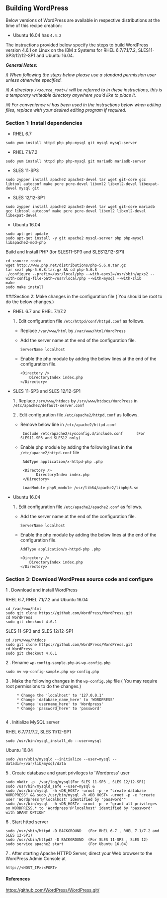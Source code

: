 <!---PACKAGE:WordPress--->
<!---DISTRO:SLES 12:4.6--->
<!---DISTRO:SLES 11:4.6--->
<!---DISTRO:RHEL 7.1:4.6--->
<!---DISTRO:RHEL 6.6:4.6--->
<!---DISTRO:Ubuntu 16.x:4.6--->

## Building WordPress

Below versions of WordPress are available in respective distributions at the time of this recipe creation:

*    Ubuntu 16.04 has `4.4.2`

The instructions provided below specify the steps to build WordPress version 4.6.1 on Linux on the IBM z Systems for RHEL 6.7/7.1/7.2, SLES11-SP3/12/12-SP1 and Ubuntu 16.04.

_**General Notes:**_ 	 

_i) When following the steps below please use a standard permission user unless otherwise specified._

_ii) A directory `/<source_root>/` will be referred to in these instructions, this is a temporary writeable directory anywhere you'd like to place it._

_iii) For convenience vi has been used in the instructions below when editing files, replace with your desired editing program if required._	

### Section 1: Install dependencies

* RHEL 6.7
```
sudo yum install httpd php php-mysql git mysql mysql-server 
```

* RHEL 7.1/7.2
```
sudo yum install httpd php php-mysql git mariadb mariadb-server 
```
 
* SLES 11-SP3
```
sudo zypper install apache2 apache2-devel tar wget git-core gcc libtool autoconf make pcre pcre-devel libxml2 libxml2-devel libexpat-devel mysql git
```
	 
* SLES 12/12-SP1
```
sudo zypper install apache2 apache2-devel tar wget git-core mariadb gcc libtool autoconf make pcre pcre-devel libxml2 libxml2-devel libexpat-devel

```

* Ubuntu 16.04
```
sudo apt-get update
sudo apt-get install -y git apache2 mysql-server php php-mysql libapache2-mod-php

```
Build and Install PHP (for SLES11-SP3 and SLES12/12-SP1)
```
cd <source_root>
wget http://www.php.net/distributions/php-5.6.8.tar.gz 
tar xvzf php-5.6.8.tar.gz && cd php-5.6.8
./configure --prefix=/usr/local/php --with-apxs2=/usr/sbin/apxs2 --with-config-file-path=/usr/local/php --with-mysql --with-zlib
make  
sudo make install
```


###Section 2: Make changes in the configuration file 
( You should be root to do the below changes.) 

* RHEL 6.7 and RHEL 7.1/7.2

  1 . Edit configuration file `/etc/httpd/conf/httpd.conf` as follows.
       

   * Replace  `/var/www/html` by `/var/www/html/WordPress`

   * Add the server name at the end of the configuration file.
     ```
     ServerName localhost
     ```	
   * Enable the php module by adding the below lines at the end of the configuration file.
	
      ```
      <Directory />
          DirectoryIndex index.php 
      </Directory>
      ```
* SLES 11-SP3 and SLES 12/12-SP1

  1 . Replace `/srv/www/htdocs` by `/srv/www/htdocs/WordPress` in `/etc/apache2/default-server.conf` 

  2 . Edit configuration file `/etc/apache2/httpd.conf` as follows.
	    
   * Remove below line in `/etc/apache2/httpd.conf`  	 
   
      ```
       Include /etc/apache2/sysconfig.d/include.conf      (For SLES11-SP3 and SLES12 only)
      ```
   * Enable php module by adding the following lines in the  `/etc/apache2/httpd.conf` file
      ```
       AddType application/x-httpd-php .php

       <Directory /> 
             DirectoryIndex index.php 
       </Directory>

       LoadModule php5_module /usr/lib64/apache2/libphp5.so
       ```

* Ubuntu 16.04

  1 . Edit configuration file `/etc/apache2/apache2.conf` as follows.

   * Add the server name at the end of the configuration file.
     ```
     ServerName localhost
     ```	
   * Enable the php module by adding the below lines at the end of the configuration file.
	
      ```
	  AddType application/x-httpd-php .php
	  
      <Directory />
          DirectoryIndex index.php 
      </Directory>
      ```
	  
### Section 3: Download WordPress source code and configure

1 . Download and install WordPress

RHEL 6.7, RHEL 7.1/7.2 and Ubuntu 16.04
```
cd /var/www/html
sudo git clone https://github.com/WordPress/WordPress.git
cd WordPress
sudo git checkout 4.6.1
```

SLES 11-SP3 and SLES 12/12-SP1
```	
cd /srv/www/htdocs
sudo git clone https://github.com/WordPress/WordPress.git
cd WordPress
sudo git checkout 4.6.1
```

2 . Rename `wp-config-sample.php` as `wp-config.php` 
 ```
 sudo mv wp-config-sample.php wp-config.php 
 ```

3 . Make the following changes in the `wp-config.php` file ( You may require root permissions to do the changes.) 
```
     * Change the 'localhost' to '127.0.0.1'
     * Change 'database_name_here' to 'WORDPRESS'
     * Change 'username_here' to 'Wordpress'
     * Change 'password_here' to 'password'
    
```
4 . Initialize MySQL server

RHEL 6.7/7.1/7.2, SLES 11/12-SP1 
```
sudo /usr/bin/mysql_install_db --user=mysql
```

Ubuntu 16.04
```
sudo /usr/sbin/mysqld --initialize --user=mysql --datadir=/var/lib/mysql/data
```

5 . Create database and grant privileges to 'Wordpress' user	
```
sudo mkdir -p  /var/log/mysql(For SLES 11-SP3 , SLES 12/12-SP1)
sudo /usr/bin/mysqld_safe --user=mysql & 
sudo /usr/bin/mysql  -h <DB_HOST> -uroot -p -e "create database WORDPRESS" && sudo /usr/bin/mysql -h <DB_HOST> -uroot -p -e "create user 'Wordpress'@'localhost' identified by 'password'" 
sudo /usr/bin/mysql  -h <DB_HOST> -uroot -p -e "grant all privileges on WORDPRESS.* to 'Wordpress'@'localhost' identified by 'password' with GRANT OPTION"
```

6 . Start httpd server
 ```
 sudo /usr/sbin/httpd -D BACKGROUND   (For RHEL 6.7 , RHEL 7.1/7.2 and SLES 12-SP1)
 sudo /usr/sbin/httpd2 -D BACKGROUND  (For SLES 11-SP3 , SLES 12)
 sudo service apache2 start           (For Ubuntu 16.04)
 ```

7 . After starting Apache HTTPD Server, direct your Web browser to the WordPress Admin Console at
 ```
 http://<HOST_IP>:<PORT>
 ```

#### References
https://github.com/WordPress/WordPress.git/